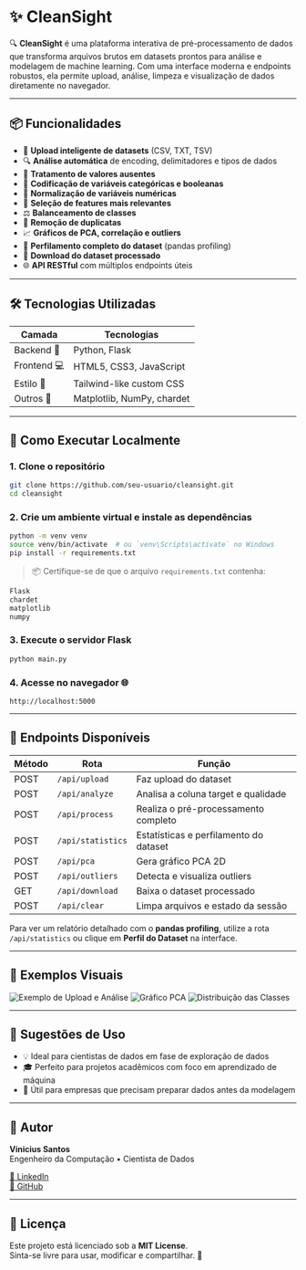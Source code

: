 
# ✨ CleanSight

🔍 **CleanSight** é uma plataforma interativa de pré-processamento de dados que transforma arquivos brutos em datasets prontos para análise e modelagem de machine learning. Com uma interface moderna e endpoints robustos, ela permite upload, análise, limpeza e visualização de dados diretamente no navegador.

---

## 📦 Funcionalidades

- 📁 **Upload inteligente de datasets** (CSV, TXT, TSV)
- 🔍 **Análise automática** de encoding, delimitadores e tipos de dados
- 🧹 **Tratamento de valores ausentes**
- 🧬 **Codificação de variáveis categóricas e booleanas**
- 🧮 **Normalização de variáveis numéricas**
- 🧠 **Seleção de features mais relevantes**
- ⚖️ **Balanceamento de classes**
- 🧊 **Remoção de duplicatas**
- 📈 **Gráficos de PCA, correlação e outliers**
- 📝 **Perfilamento completo do dataset** (pandas profiling)
- 💾 **Download do dataset processado**
- 🌐 **API RESTful** com múltiplos endpoints úteis

---

## 🛠️ Tecnologias Utilizadas

| Camada     | Tecnologias                 |
|------------|-----------------------------|
| Backend 🧠 | Python, Flask               |
| Frontend 💻 | HTML5, CSS3, JavaScript     |
| Estilo 🎨  | Tailwind-like custom CSS     |
| Outros 🔧  | Matplotlib, NumPy, chardet   |

---

## 🚀 Como Executar Localmente

### 1. Clone o repositório
```bash
git clone https://github.com/seu-usuario/cleansight.git
cd cleansight
```

### 2. Crie um ambiente virtual e instale as dependências
```bash
python -m venv venv
source venv/bin/activate  # ou `venv\Scripts\activate` no Windows
pip install -r requirements.txt
```

> 📦 Certifique-se de que o arquivo `requirements.txt` contenha:
```txt
Flask
chardet
matplotlib
numpy
```

### 3. Execute o servidor Flask
```bash
python main.py
```

### 4. Acesse no navegador 🌐
```
http://localhost:5000
```

---

## 🎯 Endpoints Disponíveis

| Método | Rota             | Função                                 |
|--------|------------------|----------------------------------------|
| POST   | `/api/upload`    | Faz upload do dataset                  |
| POST   | `/api/analyze`   | Analisa a coluna target e qualidade    |
| POST   | `/api/process`   | Realiza o pré-processamento completo   |
| POST   | `/api/statistics`| Estatísticas e perfilamento do dataset |
| POST   | `/api/pca`       | Gera gráfico PCA 2D                    |
| POST   | `/api/outliers`  | Detecta e visualiza outliers           |
| GET    | `/api/download`  | Baixa o dataset processado             |
| POST   | `/api/clear`     | Limpa arquivos e estado da sessão      |

Para ver um relatório detalhado com o **pandas profiling**, utilize a rota
`/api/statistics` ou clique em **Perfil do Dataset** na interface.

---

## 📸 Exemplos Visuais

![Exemplo de Upload e Análise](docs/example_upload.png)
![Gráfico PCA](docs/example_pca.png)
![Distribuição das Classes](docs/example_target.png)

---

## 🧠 Sugestões de Uso

- 💡 Ideal para cientistas de dados em fase de exploração de dados
- 🎓 Perfeito para projetos acadêmicos com foco em aprendizado de máquina
- 🏢 Útil para empresas que precisam preparar dados antes da modelagem

---

## 👤 Autor

**Vinicius Santos**  
Engenheiro da Computação • Cientista de Dados 

[🔗 LinkedIn](https://www.linkedin.com/in/vinicius-santos)  
[🐙 GitHub](https://github.com/ViniciusKanh)

---

## 📃 Licença

Este projeto está licenciado sob a **MIT License**.  
Sinta-se livre para usar, modificar e compartilhar. 🚀
